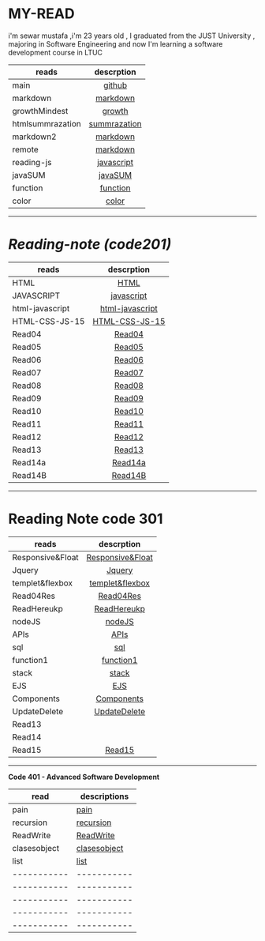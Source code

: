 
# MY-READ

i'm sewar mustafa ,i'm 23 years old , I graduated from the JUST University , majoring in Software Engineering and now I'm learning a software development course in LTUC


| reads            |                                    descrption                                    |
| ---------------- | :------------------------------------------------------------------------------: |
| main             |             [github]( https://sewar-web.github.io/Reading-note/main)             |
| markdown         |         [markdown]( https://sewar-web.github.io/Reading-note/markdown )          |
| growthMindest    |        [growth]( https://sewar-web.github.io/Reading-note/GrowthMindset)         |
| htmlsummrazation |      [summrazation](https://sewar-web.github.io/Reading-note/summarization)      |
| markdown2        |         [markdown]( https://sewar-web.github.io/Reading-note/markdown2 )         |
| remote           |          [markdown]( https://sewar-web.github.io/Reading-note/remote )           |
| reading-js       | [javascript]( https://github.com/Sewar-web/Reading-note/blob/main/reading-js.md) |
| javaSUM          |           [javaSUM](https://sewar-web.github.io/Reading-note/javaSUM)            |
| function         |          [function]( https://sewar-web.github.io/Reading-note/function)          |
| color            |             [color]( https://sewar-web.github.io/Reading-note/color)             |


***********************************************************************************************************



# <i> Reading-note (code201) </i>

| reads           |                                  descrption                                  |
| --------------- | :--------------------------------------------------------------------------: |
| HTML            |            [HTML](https://sewar-web.github.io/Reading-note/HTML)             |
| JAVASCRIPT      |      [javascript](https://sewar-web.github.io/Reading-note/javascript)       |
| html-javascript | [html-javascript]( https://sewar-web.github.io/Reading-note/html-javascript) |
| HTML-CSS-JS-15  |  [HTML-CSS-JS-15]( https://sewar-web.github.io/Reading-note/HTML-CSS-JS-15)  |
| Read04          |          [Read04](https://sewar-web.github.io/Reading-note/Read04)           |
| Read05          |          [Read05](https://sewar-web.github.io/Reading-note/Read05)           | :------------: |
| Read06          |          [Read06](https://sewar-web.github.io/Reading-note/Read06)           |
| Read07          |          [Read07](https://sewar-web.github.io/Reading-note/Read07)           |
| Read08          |          [Read08](https://sewar-web.github.io/Reading-note/Read08)           |
| Read09          |          [Read09](https://sewar-web.github.io/Reading-note/Read09)           |
| Read10          |          [Read10](https://sewar-web.github.io/Reading-note/Read10)           |
| Read11          |          [Read11](https://sewar-web.github.io/Reading-note/Read11)           |
| Read12          |          [Read12](https://sewar-web.github.io/Reading-note/Read12)           |
| Read13          |          [Read13](https://sewar-web.github.io/Reading-note/Read13)           |
| Read14a         |         [Read14a](https://sewar-web.github.io/Reading-note/Read14a)          |
| Read14B         |         [Read14B](https://sewar-web.github.io/Reading-note/Read14B)          |


***************************************************************************************************************



# <strong> Reading Note code 301 </strong> 


| reads            |                                   descrption                                   |
| ---------------- | :----------------------------------------------------------------------------: |
| Responsive&Float | [Responsive&Float]( https://sewar-web.github.io/Reading-note/Responsive&Float) |
| Jquery           |           [Jquery]( https://sewar-web.github.io/Reading-note/Jquery)           |
| templet&flexbox  |  [templet&flexbox]( https://sewar-web.github.io/Reading-note/templet&flexbox)  |
| Read04Res        |        [Read04Res]( https://sewar-web.github.io/Reading-note/Read04Res)        |
| ReadHereukp      |      [ReadHereukp]( https://sewar-web.github.io/Reading-note/ReadHereukp)      |
| nodeJS           |           [nodeJS]( https://sewar-web.github.io/Reading-note/nodeJS)           |
| APIs             |             [APIs]( https://sewar-web.github.io/Reading-note/APIs)             |
| sql              |              [sql]( https://sewar-web.github.io/Reading-note/sql)              |
| function1        |        [function1]( https://sewar-web.github.io/Reading-note/function1)        |
| stack            |            [stack]( https://sewar-web.github.io/Reading-note/stack)            |
| EJS              |              [EJS]( https://sewar-web.github.io/Reading-note/EJS)              |
| Components       |       [Components]( https://sewar-web.github.io/Reading-note/Components)       |
| UpdateDelete     |     [UpdateDelete]( https://sewar-web.github.io/Reading-note/UpdateDelete)     |
| Read13           |                                                                                |
| Read14           |                                                                                |
| Read15           |           [Read15]( https://sewar-web.github.io/Reading-note/Read15)           |








***************************************************************************************************************





**<strong> Code 401 - Advanced Software Development </strong>**





| read         | descriptions                                                           |
| ------------ | ---------------------------------------------------------------------- |
| pain         | [pain]( https://sewar-web.github.io/Reading-note/pain)                 |
| recursion    | [recursion]( https://sewar-web.github.io/Reading-note/recursion)       |
| ReadWrite    | [ReadWrite]( https://sewar-web.github.io/Reading-note/ReadWrite)       |
| clasesobject | [clasesobject]( https://sewar-web.github.io/Reading-note/clasesobject) |
| list         | [list]( https://sewar-web.github.io/Reading-note/list)                 |
| -----------  | -----------                                                            |
| -----------  | -----------                                                            |
| -----------  | -----------                                                            |
| -----------  | -----------                                                            |
| -----------  | -----------                                                            |

